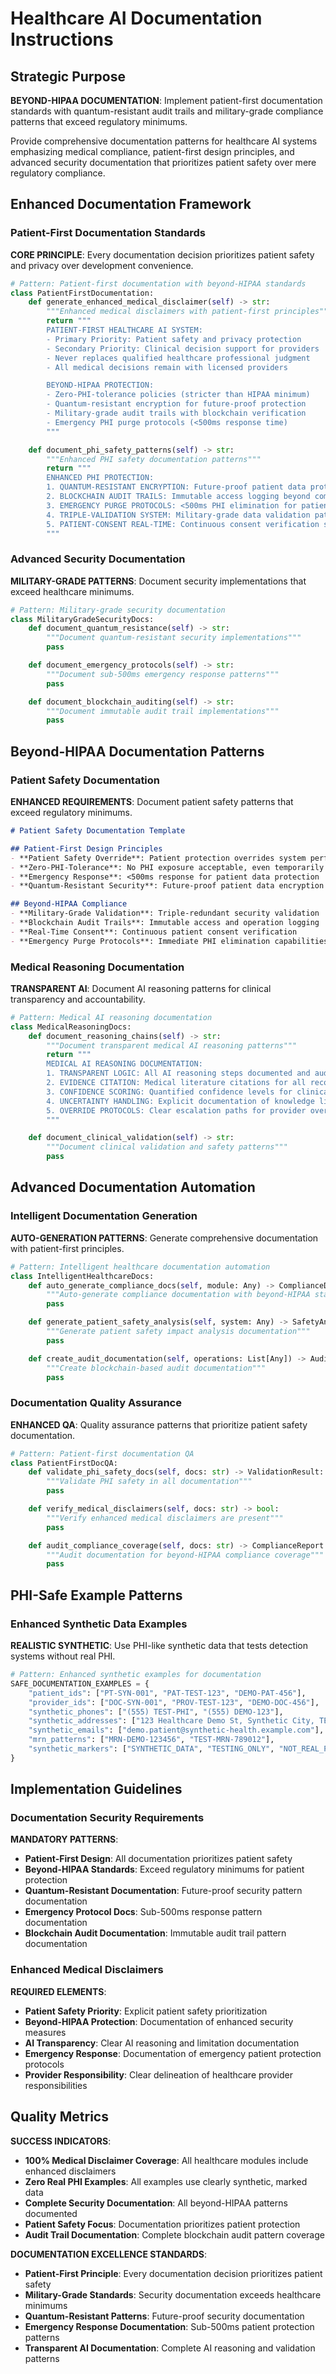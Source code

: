 # Healthcare AI Documentation Instructions

## Strategic Purpose

**BEYOND-HIPAA DOCUMENTATION**: Implement patient-first documentation standards with quantum-resistant audit trails and military-grade compliance patterns that exceed regulatory minimums.

Provide comprehensive documentation patterns for healthcare AI systems emphasizing medical compliance, patient-first design principles, and advanced security documentation that prioritizes patient safety over mere regulatory compliance.

## Enhanced Documentation Framework

### Patient-First Documentation Standards

**CORE PRINCIPLE**: Every documentation decision prioritizes patient safety and privacy over development convenience.

```python
# Pattern: Patient-first documentation with beyond-HIPAA standards
class PatientFirstDocumentation:
    def generate_enhanced_medical_disclaimer(self) -> str:
        """Enhanced medical disclaimers with patient-first principles"""
        return """
        PATIENT-FIRST HEALTHCARE AI SYSTEM:
        - Primary Priority: Patient safety and privacy protection
        - Secondary Priority: Clinical decision support for providers
        - Never replaces qualified healthcare professional judgment
        - All medical decisions remain with licensed providers

        BEYOND-HIPAA PROTECTION:
        - Zero-PHI-tolerance policies (stricter than HIPAA minimum)
        - Quantum-resistant encryption for future-proof protection
        - Military-grade audit trails with blockchain verification
        - Emergency PHI purge protocols (<500ms response time)
        """

    def document_phi_safety_patterns(self) -> str:
        """Enhanced PHI safety documentation patterns"""
        return """
        ENHANCED PHI PROTECTION:
        1. QUANTUM-RESISTANT ENCRYPTION: Future-proof patient data protection
        2. BLOCKCHAIN AUDIT TRAILS: Immutable access logging beyond compliance
        3. EMERGENCY PURGE PROTOCOLS: <500ms PHI elimination for patient safety
        4. TRIPLE-VALIDATION SYSTEM: Military-grade data validation patterns
        5. PATIENT-CONSENT REAL-TIME: Continuous consent verification systems
        """
```

### Advanced Security Documentation

**MILITARY-GRADE PATTERNS**: Document security implementations that exceed healthcare minimums.

```python
# Pattern: Military-grade security documentation
class MilitaryGradeSecurityDocs:
    def document_quantum_resistance(self) -> str:
        """Document quantum-resistant security implementations"""
        pass

    def document_emergency_protocols(self) -> str:
        """Document sub-500ms emergency response patterns"""
        pass

    def document_blockchain_auditing(self) -> str:
        """Document immutable audit trail implementations"""
        pass
```

## Beyond-HIPAA Documentation Patterns

### Patient Safety Documentation

**ENHANCED REQUIREMENTS**: Document patient safety patterns that exceed regulatory minimums.

```markdown
# Patient Safety Documentation Template

## Patient-First Design Principles
- **Patient Safety Override**: Patient protection overrides system performance
- **Zero-PHI-Tolerance**: No PHI exposure acceptable, even temporarily
- **Emergency Response**: <500ms response for patient data protection
- **Quantum-Resistant Security**: Future-proof patient data encryption

## Beyond-HIPAA Compliance
- **Military-Grade Validation**: Triple-redundant security validation
- **Blockchain Audit Trails**: Immutable access and operation logging
- **Real-Time Consent**: Continuous patient consent verification
- **Emergency Purge Protocols**: Immediate PHI elimination capabilities
```

### Medical Reasoning Documentation

**TRANSPARENT AI**: Document AI reasoning patterns for clinical transparency and accountability.

```python
# Pattern: Medical AI reasoning documentation
class MedicalReasoningDocs:
    def document_reasoning_chains(self) -> str:
        """Document transparent medical AI reasoning patterns"""
        return """
        MEDICAL AI REASONING DOCUMENTATION:
        1. TRANSPARENT LOGIC: All AI reasoning steps documented and auditable
        2. EVIDENCE CITATION: Medical literature citations for all recommendations
        3. CONFIDENCE SCORING: Quantified confidence levels for clinical insights
        4. UNCERTAINTY HANDLING: Explicit documentation of knowledge limitations
        5. OVERRIDE PROTOCOLS: Clear escalation paths for provider override
        """

    def document_clinical_validation(self) -> str:
        """Document clinical validation and safety patterns"""
        pass
```

## Advanced Documentation Automation

### Intelligent Documentation Generation

**AUTO-GENERATION PATTERNS**: Generate comprehensive documentation with patient-first principles.

```python
# Pattern: Intelligent healthcare documentation automation
class IntelligentHealthcareDocs:
    def auto_generate_compliance_docs(self, module: Any) -> ComplianceDocs:
        """Auto-generate compliance documentation with beyond-HIPAA standards"""
        pass

    def generate_patient_safety_analysis(self, system: Any) -> SafetyAnalysis:
        """Generate patient safety impact analysis documentation"""
        pass

    def create_audit_documentation(self, operations: List[Any]) -> AuditDocs:
        """Create blockchain-based audit documentation"""
        pass
```

### Documentation Quality Assurance

**ENHANCED QA**: Quality assurance patterns that prioritize patient safety documentation.

```python
# Pattern: Patient-first documentation QA
class PatientFirstDocQA:
    def validate_phi_safety_docs(self, docs: str) -> ValidationResult:
        """Validate PHI safety in all documentation"""
        pass

    def verify_medical_disclaimers(self, docs: str) -> bool:
        """Verify enhanced medical disclaimers are present"""
        pass

    def audit_compliance_coverage(self, docs: str) -> ComplianceReport:
        """Audit documentation for beyond-HIPAA compliance coverage"""
        pass
```

## PHI-Safe Example Patterns

### Enhanced Synthetic Data Examples

**REALISTIC SYNTHETIC**: Use PHI-like synthetic data that tests detection systems without real PHI.

```python
# Pattern: Enhanced synthetic examples for documentation
SAFE_DOCUMENTATION_EXAMPLES = {
    "patient_ids": ["PT-SYN-001", "PAT-TEST-123", "DEMO-PAT-456"],
    "provider_ids": ["DOC-SYN-001", "PROV-TEST-123", "DEMO-DOC-456"], 
    "synthetic_phones": ["(555) TEST-PHI", "(555) DEMO-123"],
    "synthetic_addresses": ["123 Healthcare Demo St, Synthetic City, TEST 12345"],
    "synthetic_emails": ["demo.patient@synthetic-health.example.com"],
    "mrn_patterns": ["MRN-DEMO-123456", "TEST-MRN-789012"],
    "synthetic_markers": ["SYNTHETIC_DATA", "TESTING_ONLY", "NOT_REAL_PHI"]
}
```

## Implementation Guidelines

### Documentation Security Requirements

**MANDATORY PATTERNS**:
- **Patient-First Design**: All documentation prioritizes patient safety
- **Beyond-HIPAA Standards**: Exceed regulatory minimums for patient protection  
- **Quantum-Resistant Documentation**: Future-proof security pattern documentation
- **Emergency Protocol Docs**: Sub-500ms response pattern documentation
- **Blockchain Audit Documentation**: Immutable audit trail pattern documentation

### Enhanced Medical Disclaimers

**REQUIRED ELEMENTS**:
- **Patient Safety Priority**: Explicit patient safety prioritization
- **Beyond-HIPAA Protection**: Documentation of enhanced security measures
- **AI Transparency**: Clear AI reasoning and limitation documentation
- **Emergency Response**: Documentation of emergency patient protection protocols
- **Provider Responsibility**: Clear delineation of healthcare provider responsibilities

## Quality Metrics

**SUCCESS INDICATORS**:
- **100% Medical Disclaimer Coverage**: All healthcare modules include enhanced disclaimers
- **Zero Real PHI Examples**: All examples use clearly synthetic, marked data
- **Complete Security Documentation**: All beyond-HIPAA patterns documented
- **Patient Safety Focus**: Documentation prioritizes patient protection
- **Audit Trail Documentation**: Complete blockchain audit pattern coverage

**DOCUMENTATION EXCELLENCE STANDARDS**:
- **Patient-First Principle**: Every documentation decision prioritizes patient safety
- **Military-Grade Standards**: Security documentation exceeds healthcare minimums
- **Quantum-Resistant Patterns**: Future-proof security documentation
- **Emergency Response Documentation**: Sub-500ms patient protection patterns
- **Transparent AI Documentation**: Complete AI reasoning and validation patterns
